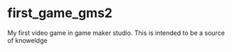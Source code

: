# first_game_gms2
My first video game in game maker studio. This is intended to be a source of knoweldge
